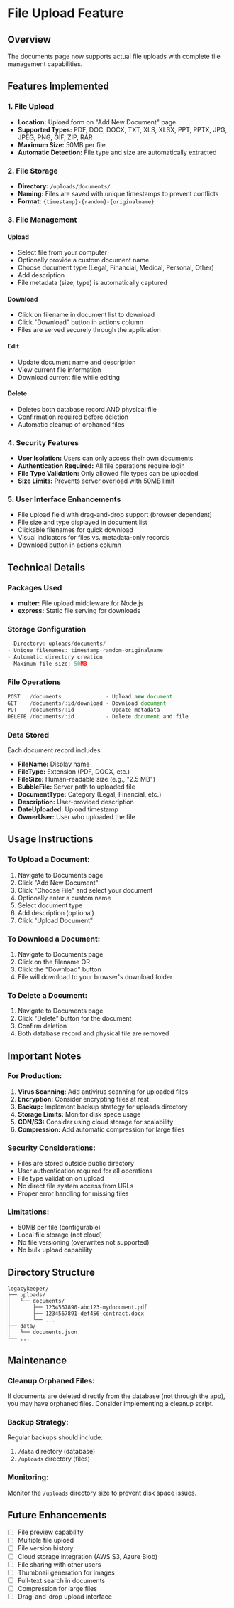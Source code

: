 # File Upload Feature

## Overview
The documents page now supports actual file uploads with complete file management capabilities.

## Features Implemented

### 1. File Upload
- **Location:** Upload form on "Add New Document" page
- **Supported Types:** PDF, DOC, DOCX, TXT, XLS, XLSX, PPT, PPTX, JPG, JPEG, PNG, GIF, ZIP, RAR
- **Maximum Size:** 50MB per file
- **Automatic Detection:** File type and size are automatically extracted

### 2. File Storage
- **Directory:** `/uploads/documents/`
- **Naming:** Files are saved with unique timestamps to prevent conflicts
- **Format:** `{timestamp}-{random}-{originalname}`

### 3. File Management

#### Upload
- Select file from your computer
- Optionally provide a custom document name
- Choose document type (Legal, Financial, Medical, Personal, Other)
- Add description
- File metadata (size, type) is automatically captured

#### Download
- Click on filename in document list to download
- Click "Download" button in actions column
- Files are served securely through the application

#### Edit
- Update document name and description
- View current file information
- Download current file while editing

#### Delete
- Deletes both database record AND physical file
- Confirmation required before deletion
- Automatic cleanup of orphaned files

### 4. Security Features
- **User Isolation:** Users can only access their own documents
- **Authentication Required:** All file operations require login
- **File Type Validation:** Only allowed file types can be uploaded
- **Size Limits:** Prevents server overload with 50MB limit

### 5. User Interface Enhancements
- File upload field with drag-and-drop support (browser dependent)
- File size and type displayed in document list
- Clickable filenames for quick download
- Visual indicators for files vs. metadata-only records
- Download button in actions column

## Technical Details

### Packages Used
- **multer:** File upload middleware for Node.js
- **express:** Static file serving for downloads

### Storage Configuration
```javascript
- Directory: uploads/documents/
- Unique filenames: timestamp-random-originalname
- Automatic directory creation
- Maximum file size: 50MB
```

### File Operations
```javascript
POST   /documents              - Upload new document
GET    /documents/:id/download - Download document
PUT    /documents/:id          - Update metadata
DELETE /documents/:id          - Delete document and file
```

### Data Stored
Each document record includes:
- **FileName:** Display name
- **FileType:** Extension (PDF, DOCX, etc.)
- **FileSize:** Human-readable size (e.g., "2.5 MB")
- **BubbleFile:** Server path to uploaded file
- **DocumentType:** Category (Legal, Financial, etc.)
- **Description:** User-provided description
- **DateUploaded:** Upload timestamp
- **OwnerUser:** User who uploaded the file

## Usage Instructions

### To Upload a Document:
1. Navigate to Documents page
2. Click "Add New Document"
3. Click "Choose File" and select your document
4. Optionally enter a custom name
5. Select document type
6. Add description (optional)
7. Click "Upload Document"

### To Download a Document:
1. Navigate to Documents page
2. Click on the filename OR
3. Click the "Download" button
4. File will download to your browser's download folder

### To Delete a Document:
1. Navigate to Documents page
2. Click "Delete" button for the document
3. Confirm deletion
4. Both database record and physical file are removed

## Important Notes

### For Production:
1. **Virus Scanning:** Add antivirus scanning for uploaded files
2. **Encryption:** Consider encrypting files at rest
3. **Backup:** Implement backup strategy for uploads directory
4. **Storage Limits:** Monitor disk space usage
5. **CDN/S3:** Consider using cloud storage for scalability
6. **Compression:** Add automatic compression for large files

### Security Considerations:
- Files are stored outside public directory
- User authentication required for all operations
- File type validation on upload
- No direct file system access from URLs
- Proper error handling for missing files

### Limitations:
- 50MB per file (configurable)
- Local file storage (not cloud)
- No file versioning (overwrites not supported)
- No bulk upload capability

## Directory Structure
```
legacykeeper/
├── uploads/
│   └── documents/
│       ├── 1234567890-abc123-mydocument.pdf
│       ├── 1234567891-def456-contract.docx
│       └── ...
├── data/
│   └── documents.json
└── ...
```

## Maintenance

### Cleanup Orphaned Files:
If documents are deleted directly from the database (not through the app), you may have orphaned files. Consider implementing a cleanup script.

### Backup Strategy:
Regular backups should include:
1. `/data` directory (database)
2. `/uploads` directory (files)

### Monitoring:
Monitor the `/uploads` directory size to prevent disk space issues.

## Future Enhancements
- [ ] File preview capability
- [ ] Multiple file upload
- [ ] File version history
- [ ] Cloud storage integration (AWS S3, Azure Blob)
- [ ] File sharing with other users
- [ ] Thumbnail generation for images
- [ ] Full-text search in documents
- [ ] Compression for large files
- [ ] Drag-and-drop upload interface
